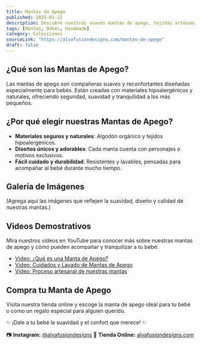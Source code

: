 ```yaml
---
title: Mantas de Apego
published: 2025-01-22
description: Descubre nuestras suaves mantas de apego, tejidas artesanalmente para bebés.
tags: [Mantas, Bebés, Handmade]
category: Colecciones
sourceLink: "https://alvafusiondesigns.com/mantas-de-apego"
draft: false
---
```


## ¿Qué son las Mantas de Apego?

Las mantas de apego son compañeras suaves y reconfortantes diseñadas especialmente para bebés. Están creadas con materiales hipoalergénicos y naturales, ofreciendo seguridad, suavidad y tranquilidad a los más pequeños.

## ¿Por qué elegir nuestras Mantas de Apego?

- **Materiales seguros y naturales**: Algodón orgánico y tejidos hipoalergénicos.
- **Diseños únicos y adorables**: Cada manta cuenta con personajes o motivos exclusivos.
- **Fácil cuidado y durabilidad**: Resistentes y lavables, pensadas para acompañar al bebé durante mucho tiempo.

## Galería de Imágenes

(Agrega aquí las imágenes que reflejen la suavidad, diseño y calidad de nuestras mantas.)

## Videos Demostrativos

Mira nuestros videos en YouTube para conocer más sobre nuestras mantas de apego y cómo pueden acompañar y tranquilizar a tu bebé:

- [Video: ¿Qué es una Manta de Apego?](#)
- [Video: Cuidados y Lavado de Mantas de Apego](#)
- [Video: Proceso artesanal de nuestras mantas](#)

## Compra tu Manta de Apego

Visita nuestra tienda online y escoge la manta de apego ideal para tu bebé o como un regalo especial para alguien querido.

✨ ¡Dale a tu bebé la suavidad y el confort que merece! ✨

📷 **Instagram:** [@alvafusiondesigns](https://instagram.com/alvafusiondesigns)
🔗 **Tienda Online:** [alvafusiondesigns.com](https://cms.alvafusiondesigns.com/tienda)  
